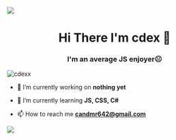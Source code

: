 <img src="https://placewaifu.com/image/1280/250?random=2">
<h1 align="center">Hi There I'm cdex 🤡</h1>
<h3 align="center">I'm an average JS enjoyer😐</h3>

<p align="left"> <img src="https://komarev.com/ghpvc/?username=cdexx&label=Profile%20views&color=ff0000&style=flat" alt="cdexx" /> </p>

- 🔭 I’m currently working on **nothing yet**

- 🌱 I’m currently learning **JS, CSS, C#**

- 📫 How to reach me ****candmr642@gmail.com****

<div align="center">
    <a href="candemir.xyz" title="Discord Profile"> <p align="left"> <img src="https://lanyard-profile-readme.vercel.app/api/967447200609226843/?theme=dark"></a>
</div>


